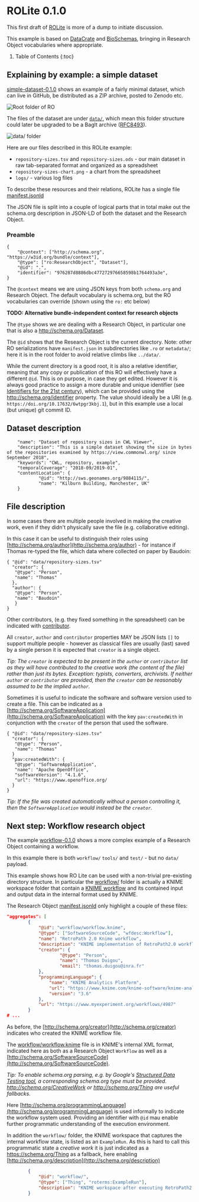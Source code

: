 # ROLite 0.1.0

This first draft of [ROLite](../) is more of a dump to initiate discussion.

This example is based on [DataCrate](https://github.com/UTS-eResearch/datacrate) and [BioSchemas](http://bioschemas.org/specifications/), bringing in Research Object vocabularies where appropriate.

1. Table of Contents
{:toc}

## Explaining by example: a simple dataset

[simple-dataset-0.1.0](https://github.com/ResearchObject/ro-lite/tree/master/examples/simple-dataset-0.1.0) shows an example of a fairly minimal dataset, which can live in GitHub, be distributed as a ZIP archive, posted to Zenodo etc.

![Root folder of RO](../assets/img/simple-dataset-0.1.0/root.png)

The files of the dataset are under [`data/`](https://github.com/ResearchObject/ro-lite/tree/master/examples/simple-dataset-0.1.0/data), which mean this folder structure could later be upgraded to be a BagIt archive ([RFC8493](https://www.rfc-editor.org/rfc/rfc8493.txt)).

![data/ folder](../assets/img/simple-dataset-0.1.0/data-folder.png)

Here are our files described in this ROLite example:

* `repository-sizes.tsv` and `repository-sizes.ods` - our main dataset in raw tab-separated format and organized as a spreadsheet
* `repository-sizes-chart.png` - a chart from the spreadsheet
* `logs/` - various log files

To describe these resources and their relations, ROLite has a single file [manifest.jsonld](https://github.com/ResearchObject/ro-lite/blob/master/examples/simple-dataset-0.1.0/manifest.jsonld)

The JSON file is split into a couple of logical parts that in total make out the schema.org description in JSON-LD of both the dataset and the Research Object.

### Preamble

```jsonld
{
    "@context": ["http://schema.org", "https://w3id.org/bundle/context"],
    "@type": ["ro:ResearchObject", "Dataset"],   
    "@id": ".",
    "identifier": "976287d8886dbc477272976658598b1764493a3e",
}
```

The `@context` means we are using JSON keys from both `schema.org` and Research Object. The default vocabulary is schema.org, but the RO vocabularies can override (shown using the `ro:` etc below)

**TODO: Alternative bundle-independent context for research objects**

The `@type` shows we are dealing with a Research Object, in particular one that is also a <http://schema.org/Dataset>.

The `@id` shows that the Research Object is the current directory. Note: other RO serializations have `manifest.json` in subdirectories like `.ro` or `metadata/`; here it is in the root folder to avoid relative climbs like `../data/`.

While the current directory is a good root, it is also a relative identifier, meaning that any copy or publication of this RO will effectively have a different `@id`. This is on purpose, in case they get edited. However it is always good practice to assign a more durable and unique identifier (see [Identifiers for the 21st century](https://doi.org/10.1371/journal.pbio.2001414)), which can be provided using the <http://schema.org/identifier> property. The value should ideally be a URI (e.g. `https://doi.org/10.17632/6wtpgr3kbj.1`), but in this example use a local (but unique) git commit ID.

## Dataset description

```jsonld
    "name": "Dataset of repository sizes in CWL Viewer",
    "description": "This is a simple dataset showing the size in bytes of the repositories examined by https://view.commonwl.org/ sinze September 2018",
    "keywords": "CWL, repository, example",    
    "temporalCoverage": "2018-09/2019-01",
    "contentLocation": {
            "@id": "http://sws.geonames.org/9884115/",
            "name": "Kilburn Building, Manchester, UK"
    }
```

## File description

In some cases there are multiple people involved in making the creative work, even if they didn't physically save the file (e.g. collaborative editing). 

In this case it can be useful to distinguish their roles using [http://schema.org/author](http://schema.org/author) - for instance if Thomas re-typed the file, which data where collected on paper by Baudoin:

```jsonld
{ "@id": "data/repository-sizes.tsv"
  "creator": {
   "@type": "Person",
   "name": "Thomas"
  },
  "author": {
   "@type": "Person",
   "name": "Baudoin"
   }
}
```

Other contributors, (e.g. they fixed something in the spreadsheet) can be indicated with [contributor](http://schema.org/contributor).

All `creator`, `author` and `contributor` properties MAY be JSON lists `[]` to support multiple people - however as classical files are usually (last) saved by a single person it is expected that `creator` is a single object.

_Tip: The `creator` is expected to be present in the `author` or `contributor` list as they will have contributed to the creative work (the content of the file) rather than just its bytes. Exception: typists, converters, archivists. If neither `author` or `contributor` are provided, then the `creator` can be reasonably assumed to be the implied `author`._

Sometimes it is useful to indicate the software and software version used to create a file. This can be indicated as a [http://schema.org/SoftwareApplication](http://schema.org/SoftwareApplication) with the key `pav:createdWith` in conjunction with the `creator` of the person that used the software.

```jsonld
{ "@id": "data/repository-sizes.tsv"
  "creator": {
   "@type": "Person",
   "name": "Thomas"
  }
  "pav:createdWith": {
   "@type": "SoftwareApplication",
   "name": "Apache OpenOffice",
   "softwareVersion": "4.1.6",
   "url": "https://www.openoffice.org/
  }
}
```

_Tip: If the file was created automatically without a person controlling it, then the `SoftwareApplication` would instead be the `creator`._

## Next step: Workflow research object

The example [workflow-0.1.0](https://github.com/ResearchObject/ro-lite/tree/master/examples/workflow-0.1.0) shows a more complex example of a Research Object containing a workflow.

In this example there is both `workflow/` `tools/` and `test/` - but no `data/` payload.

This example shows how RO Lite can be used with a non-trivial pre-existing directory structure. In particular the [workflow/](https://github.com/ResearchObject/ro-lite/tree/master/examples/workflow-0.1.0/workflow) folder is actually a KNIME workspace folder that contain a [KNIME workflow](https://www.knime.com/) and its contained input and output data in the internal format used by KNIME. 

The Research Object [manifest.jsonld](https://github.com/ResearchObject/ro-lite/blob/master/examples/workflow-0.1.0/manifest.jsonld#L39) only highlight a couple of these files:

```json
"aggregates": [
        {
            "@id": "workflow/workflow.knime",
            "@type": ["SoftwareSourceCode", "wfdesc:Workflow"],
            "name": "RetroPath 2.0 Knime workflow",
            "description": "KNIME implementation of RetroPath2.0 workflow",
            "creator": {
                    "@type": "Person",
                    "name": "Thomas Duigou",
                    "email": "thomas.duigou@inra.fr"
            },
            "programmingLanguage": {
                "name": "KNIME Analytics Platform",
                "url": "https://www.knime.com/knime-software/knime-analytics-platform",
                "version": "3.6"
            },
            "url": "https://www.myexperiment.org/workflows/4987"
        }
# ...
```

As before, the [http://schema.org/creator](http://schema.org/creator) indicates who created the KNIME workflow file. 


The [workflow/workflow.knime](https://github.com/ResearchObject/ro-lite/blob/master/examples/workflow-0.1.0/workflow/workflow.knime) file is in KNIME's internal XML format, indicated here as both as a Research Object `Workflow` as well as a [http://schema.org/SoftwareSourceCode](http://schema.org/SoftwareSourceCode).

_Tip: To enable schema.org parsing, e.g. by Google's [Structured Data Testing tool](https://search.google.com/structured-data/testing-tool/u/0/), a corresponding schema.org type must be provided. http://schema.org/CreativeWork or http://schema.org/Thing are useful fallbacks._

Here [http://schema.org/programmingLanguage](http://schema.org/programmingLanguage) is used informally to indicate the workflow system used. Providing an identifier with `@id` mau enable further programmatic understanding of the execution environment.

In addition the `workflow/` folder, the KNIME workspace that captures the internal workflow state, is listed as an `ExampleRun`. As this is hard to call this programmatic state a _creative work_ it is just indicated as a https://schema.org/Thing as a fallback, here enabling [http://schema.org/description](http://schema.org/description)

```json
        {
            "@id": "workflow/",
            "@type": ["Thing", "roterms:ExampleRun"],
            "description": "KNIME workspace after executing RetroPath2.0 workflow"
        }
```

